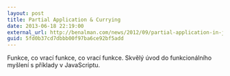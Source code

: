 ```yaml
---
layout: post
title: Partial Application & Currying
date: 2013-06-18 22:19:00
external_url: http://benalman.com/news/2012/09/partial-application-in-javascript/
guid: 5fd0b37cd7dbbb00f97ba6ce92bf5add
---
```


Funkce, co vrací funkce, co vrací funkce. Skvělý úvod do funkcionálního myšlení s příklady v JavaScriptu.
